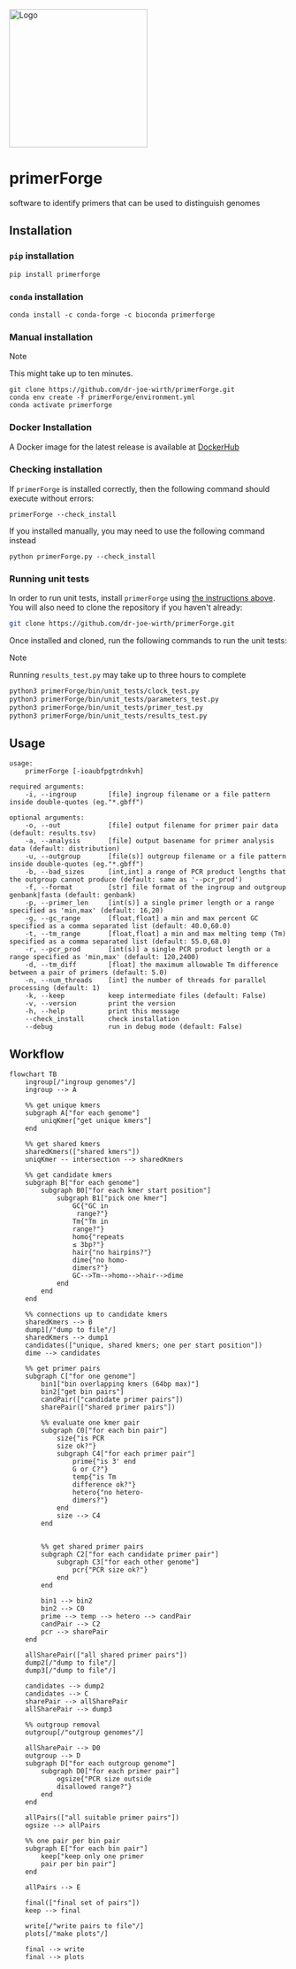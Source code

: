 <img src="assets/logo.png" alt="Logo" width="250" height="250">

# primerForge

software to identify primers that can be used to distinguish genomes

## Installation

### `pip` installation
```shell
pip install primerforge
```

### `conda` installation
```shell
conda install -c conda-forge -c bioconda primerforge
```

### Manual installation

> [!NOTE]
> This might take up to ten minutes.

```shell
git clone https://github.com/dr-joe-wirth/primerForge.git
conda env create -f primerForge/environment.yml
conda activate primerforge
```

### Docker Installation

A Docker image for the latest release is available at [DockerHub](https://hub.docker.com/r/jwirth/primerforge)

### Checking installation

If `primerForge` is installed correctly, then the following command should execute without errors:

```shell
primerForge --check_install
```

If you installed manually, you may need to use the following command instead

```shell
python primerForge.py --check_install
```

### Running unit tests
In order to run unit tests, install `primerForge` using [the instructions above](#installation). You will also need to clone the repository if you haven't already:

```bash
git clone https://github.com/dr-joe-wirth/primerForge.git
```

Once installed and cloned, run the following commands to run the unit tests:

> [!NOTE]
> Running `results_test.py` may take up to three hours to complete

```bash
python3 primerForge/bin/unit_tests/clock_test.py
python3 primerForge/bin/unit_tests/parameters_test.py
python3 primerForge/bin/unit_tests/primer_test.py
python3 primerForge/bin/unit_tests/results_test.py
```


## Usage

```text
usage:
    primerForge [-ioaubfpgtrdnkvh]

required arguments:
    -i, --ingroup        [file] ingroup filename or a file pattern inside double-quotes (eg."*.gbff")

optional arguments: 
    -o, --out            [file] output filename for primer pair data (default: results.tsv)
    -a, --analysis       [file] output basename for primer analysis data (default: distribution)
    -u, --outgroup       [file(s)] outgroup filename or a file pattern inside double-quotes (eg."*.gbff")
    -b, --bad_sizes      [int,int] a range of PCR product lengths that the outgroup cannot produce (default: same as '--pcr_prod')
    -f, --format         [str] file format of the ingroup and outgroup genbank|fasta (default: genbank)
    -p, --primer_len     [int(s)] a single primer length or a range specified as 'min,max' (default: 16,20)
    -g, --gc_range       [float,float] a min and max percent GC specified as a comma separated list (default: 40.0,60.0)
    -t, --tm_range       [float,float] a min and max melting temp (Tm) specified as a comma separated list (default: 55.0,68.0)
    -r, --pcr_prod       [int(s)] a single PCR product length or a range specified as 'min,max' (default: 120,2400)
    -d, --tm_diff        [float] the maximum allowable Tm difference between a pair of primers (default: 5.0)
    -n, --num_threads    [int] the number of threads for parallel processing (default: 1)
    -k, --keep           keep intermediate files (default: False)
    -v, --version        print the version
    -h, --help           print this message
    --check_install      check installation
    --debug              run in debug mode (default: False)
```

## Workflow

```mermaid
flowchart TB
    ingroup[/"ingroup genomes"/]
    ingroup --> A

    %% get unique kmers
    subgraph A["for each genome"]
        uniqKmer["get unique kmers"]
    end

    %% get shared kmers
    sharedKmers(["shared kmers"])
    uniqKmer -- intersection --> sharedKmers

    %% get candidate kmers
    subgraph B["for each genome"]
        subgraph B0["for each kmer start position"]
            subgraph B1["pick one kmer"]
                GC{"GC in
                 range?"}
                Tm{"Tm in
                range?"}
                homo{"repeats
                ≤ 3bp?"}
                hair{"no hairpins?"}
                dime{"no homo-
                dimers?"}
                GC-->Tm-->homo-->hair-->dime
            end
        end
    end

    %% connections up to candidate kmers
    sharedKmers --> B
    dump1[/"dump to file"/]
    sharedKmers --> dump1
    candidates(["unique, shared kmers; one per start position"])
    dime --> candidates

    %% get primer pairs
    subgraph C["for one genome"]
        bin1["bin overlapping kmers (64bp max)"]
        bin2["get bin pairs"]
        candPair(["candidate primer pairs"])
        sharePair(["shared primer pairs"])

        %% evaluate one kmer pair
        subgraph C0["for each bin pair"]
            size{"is PCR
            size ok?"}
            subgraph C4["for each primer pair"]
                prime{"is 3' end
                G or C?"}
                temp{"is Tm
                difference ok?"}
                hetero{"no hetero-
                dimers?"}
            end
            size --> C4
        end


        %% get shared primer pairs
        subgraph C2["for each candidate primer pair"]
            subgraph C3["for each other genome"]
                pcr{"PCR size ok?"}
            end
        end

        bin1 --> bin2
        bin2 --> C0
        prime --> temp --> hetero --> candPair
        candPair --> C2
        pcr --> sharePair
    end

    allSharePair(["all shared primer pairs"])
    dump2[/"dump to file"/]
    dump3[/"dump to file"/]

    candidates --> dump2
    candidates --> C
    sharePair --> allSharePair
    allSharePair --> dump3

    %% outgroup removal
    outgroup[/"outgroup genomes"/]

    allSharePair --> D0
    outgroup --> D
    subgraph D["for each outgroup genome"]
        subgraph D0["for each primer pair"]
            ogsize{"PCR size outside
            disallowed range?"}
        end
    end
    
    allPairs(["all suitable primer pairs"])
    ogsize --> allPairs

    %% one pair per bin pair
    subgraph E["for each bin pair"]
        keep["keep only one primer
        pair per bin pair"]
    end

    allPairs --> E

    final(["final set of pairs"])
    keep --> final

    write[/"write pairs to file"/]
    plots[/"make plots"/]

    final --> write
    final --> plots
```
